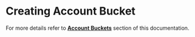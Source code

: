 # Creating Account Bucket



For more details refer to [**Account Buckets**](../../../software-overview/account-buckets/) section of this documentation.
